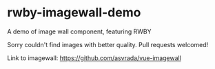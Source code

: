 # rwby-imagewall-demo
A demo of image wall component, featuring RWBY

Sorry couldn't find images with better quality. Pull requests welcomed!

Link to imagewall: https://github.com/asvrada/vue-imagewall
